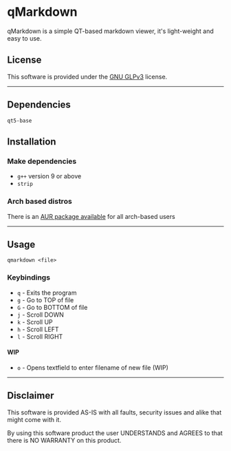 # qMarkdown

qMarkdown is a simple QT-based markdown viewer, it's light-weight and easy to use.

## License

This software is provided under the
[GNU GLPv3](https://www.gnu.org/licenses/gpl-3.0.en.html) license.

---

## Dependencies

`qt5-base`

## Installation

### Make dependencies

* `g++` version 9 or above
* `strip`

### Arch based distros

There is an
[AUR package available](https://aur.archlinux.org/packages/qmarkdown/) for all
arch-based users

---

## Usage

`qmarkdown <file>`

### Keybindings

* `q` - Exits the program
* `g` - Go to TOP of file
* `G` - Go to BOTTOM of file
* `j` - Scroll DOWN
* `k` - Scroll UP
* `h` - Scroll LEFT
* `l` - Scroll RIGHT

#### WIP

* `o` - Opens textfield to enter filename of new file (WIP)

---

## Disclaimer

This software is provided AS-IS with all faults, security issues and alike that
might come with it.

By using this software product the user UNDERSTANDS and AGREES to that there is
NO WARRANTY on this product.
